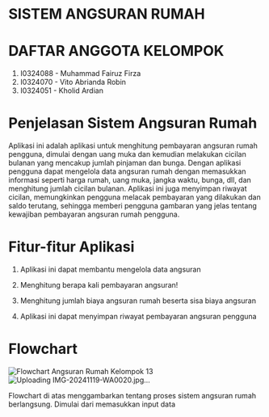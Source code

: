 # SISTEM ANGSURAN RUMAH
# DAFTAR ANGGOTA KELOMPOK
1. I0324088 - Muhammad Fairuz Firza
2. I0324070 - Vito Abrianda Robin	
3. I0324051 - Kholid Ardian
# Penjelasan Sistem Angsuran Rumah
Aplikasi ini adalah aplikasi untuk menghitung pembayaran angsuran rumah pengguna, dimulai dengan uang muka dan kemudian melakukan cicilan bulanan yang mencakup jumlah pinjaman dan bunga. Dengan aplikasi pengguna dapat mengelola data angsuran rumah dengan memasukkan informasi seperti harga rumah, uang muka, jangka waktu, bunga, dll, dan  menghitung jumlah cicilan bulanan. Aplikasi ini juga menyimpan riwayat cicilan, memungkinkan pengguna  melacak pembayaran yang  dilakukan dan saldo terutang, sehingga memberi pengguna gambaran yang jelas tentang kewajiban pembayaran angsuran rumah pengguna.
# Fitur-fitur Aplikasi
1. Aplikasi ini dapat membantu mengelola data angsuran
2. Menghitung berapa kali pembayaran angsuran!

4. Menghitung jumlah biaya angsuran rumah beserta sisa biaya angsuran
5. Aplikasi ini dapat menyimpan riwayat pembayaran angsuran pengguna 
# Flowchart
![Flowchart Angsuran Rumah Kelompok 13](https://github.com/user-attachments/assets/6c959737-cd5f-4ffb-887d-ce943f22839f)![Uploading IMG-20241119-WA0020.jpg…]()

Flowchart di atas menggambarkan tentang proses sistem angsuran rumah berlangsung. Dimulai dari memasukkan input data
